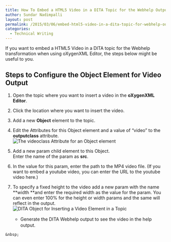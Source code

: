 ```yaml
---
title: How To Embed a HTML5 Video in a DITA Topic for the Webhelp Output
author: Sundar Nadimpalli
layout: post
permalink: /2015/03/06/embed-html5-video-in-a-dita-topic-for-webhelp-output/
categories:
  - Technical Writing
---
```

If you want to embed a HTML5 Video in a DITA topic for the Webhelp transformation when using oXygenXML Editor, the steps below might be useful to you.

<!--more-->

## Steps to Configure the Object Element for Video Output

  1. Open the topic where you want to insert a video in the **oXygenXML Editor**.
  2. Click the location where you want to insert the video.
  3. Add a new **Object** element to the topic.
  4. Edit the Attributes for this Object element and a value of &#8220;video&#8221; to the **outputclass** attribute.  
    <img class="alignnone size-full wp-image-28" src="https://s3.amazonaws.com/sundar-website-assets/images/video-object-attribute-outputclass.png?fit=250%2C225" alt="The videoclass Attribute for an Object element" data-recalc-dims="1" /></p> 
  5. Add a new param child element to this Object.  
    Enter the name of the param as **src**.
  6. In the value for this param, enter the path to the MP4 video file. (If you want to embed a youtube video, you can enter the URL to the youtube video here.)
  7. To specify a fixed height to the video add a new param with the name **width **and enter the required width as the value for the param. You can even enter 100% for the height or width params and the same will reflect in the output. 
    <img class="alignnone size-full wp-image-29" src="https://s3.amazonaws.com/sundar-website-assets/images/insert-html5-video-object.png?fit=660%2C357" alt="DITA Object for Inserting a Video Element in a Topic" data-recalc-dims="1" /> </li> 
    
      * <span style="line-height: 1.5;">Generate the DITA Webhelp output to see the video in the help output.</span></ol> 
    
    &nbsp;
